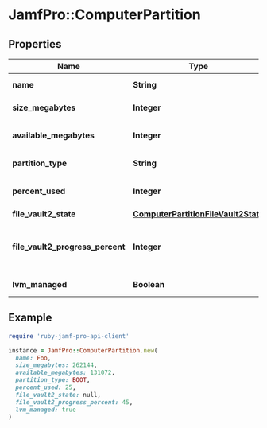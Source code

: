 # JamfPro::ComputerPartition

## Properties

| Name | Type | Description | Notes |
| ---- | ---- | ----------- | ----- |
| **name** | **String** |  | [optional][readonly] |
| **size_megabytes** | **Integer** | Partition Size in MB. | [optional][readonly] |
| **available_megabytes** | **Integer** | Available space in MB. | [optional][readonly] |
| **partition_type** | **String** |  | [optional][readonly] |
| **percent_used** | **Integer** | Percentage of space used. | [optional][readonly] |
| **file_vault2_state** | [**ComputerPartitionFileVault2State**](ComputerPartitionFileVault2State.md) |  | [optional] |
| **file_vault2_progress_percent** | **Integer** | Percentage progress of current FileVault 2 operation. | [optional] |
| **lvm_managed** | **Boolean** |  | [optional][readonly] |

## Example

```ruby
require 'ruby-jamf-pro-api-client'

instance = JamfPro::ComputerPartition.new(
  name: Foo,
  size_megabytes: 262144,
  available_megabytes: 131072,
  partition_type: BOOT,
  percent_used: 25,
  file_vault2_state: null,
  file_vault2_progress_percent: 45,
  lvm_managed: true
)
```

